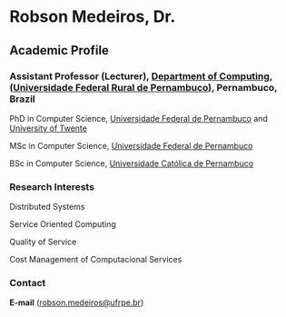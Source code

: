 # Robson Medeiros, Dr.

## Academic Profile


### Assistant Professor (Lecturer), [Department of Computing](http://dc.ufrpe.br), ([Universidade Federal Rural de Pernambuco](http://www.ufrpe.br)), Pernambuco, Brazil 

PhD in Computer Science, [Universidade Federal de Pernambuco](http://ufpe.br) and [University of Twente](https://www.utwente.nl/)

MSc in Computer Science, [Universidade Federal de Pernambuco](http://ufpe.br)

BSc in Computer Science, [Universidade Católica de Pernambuco](https://portal.unicap.br/)


### Research Interests

Distributed Systems

Service Oriented Computing

Quality of Service

Cost Management of Computacional Services


### Contact
**E-mail** ([robson.medeiros@ufrpe.br](mailto:robson.medeiros@ufrpe.br))
